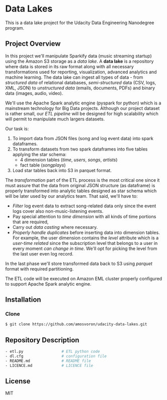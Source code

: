# Data Lakes
This is a data lake project for the Udacity Data Engineering Nanodegree program.

## Project Overview
In this project we'll manipulate Sparkify data (music streaming startup) using the Amazon S3 storage as a *data lake*. A **data lake** is a repository where data is stored in its raw format along with all necessary transformations used for reporting, visualization, advanced analytics and machine learning. The data lake can ingest all types of data - from *structured data* of relational databases, *semi-structured* data (CSV, logs, XML, JSON) to *unstructured data* (emails, documents, PDFs) and binary data (images, audio, video).

We'll use the Apache Spark analytic engine (pyspark for python) which is a mainstream technology for Big Data projects. Although our project dataset is rather small, our *ETL pipeline* will be designed for high scalability which will permit to manipulate much largers datasets.

Our task is:

 1. To import data from JSON files (song and log event data) into spark dataframes.
 2. To transform datasets from two spark dataframes into five tables applying the star schema:
     - 4 dimension tables (*time*, *users*, *songs*, *artists*)
     - fact table (*songplays*)
 3. Load star tables back into S3 in parquet format.

The *transformation* part of the ETL process is the most critical one since it must assure that the data from original JSON structure (as dataframe) is properly transformed into analytic tables designed as star schema which will be later used by our analytics team. That said, we'll have to:

 - *Filter* log event data to extract song-related data only since the event logs cover also non-music-listening events.
 - Pay special attention to *time dimension* with all kinds of time portions that are required,
 - Carry out *data casting* where necessary.
 - *Properly handle duplicates* before inserting data into dimension tables. For example, the user dimension contains the *level* attribute which is a *user-time related* since the subscription level that belongs to a user in every moment *can change in time*. We'll opt for picking the level from the last user even log record. 

In the last phase we'll store transformed data back to S3 using *parquet* format with required partitioning.

The ETL code will be executed on Amazon EML cluster properly configured to support Apache Spark analytic engine.

## Installation
### Clone
```sh
$ git clone https://github.com/amosvoron/udacity-data-lakes.git
```

## Repository Description

```sh  
- etl.py                 # ETL python code
- dl.cfg                 # configuration file
- README.md              # README file
- LICENCE.md             # LICENCE file
```

## License

MIT
